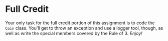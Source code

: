 Full Credit
===========

Your only task for the full credit portion of this assignment is to code the ```Coin``` class. You'll get to throw an exception and use a logger tool, though, as well as write the special members covered by the Rule of 3. *Enjoy!*